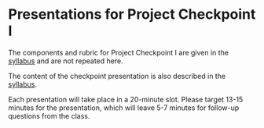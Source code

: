 # Presentations for Project Checkpoint I

The components and rubric for Project Checkpoint I are given in the
[syllabus](syllabus.md#project-checkpoints) and are not repeated here.

The content of the checkpoint presentation is also described in the
[syllabus](syllabus.md#project-checkpoints). 

Each presentation will take place in a 20-minute slot. Please target 13-15 minutes for the presentation, which will leave 5-7 minutes for follow-up questions from the class.

